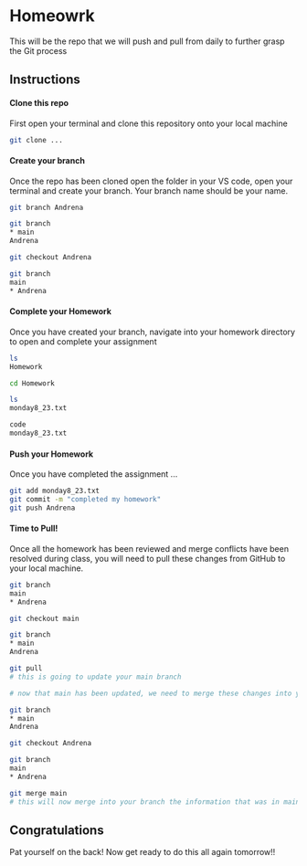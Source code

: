 # Homeowrk

This will be the repo that we will push and pull from daily to further grasp the Git process

## Instructions

#### Clone this repo
First open your terminal and clone this repository onto your local machine

```bash
git clone ...
```

#### Create your branch
Once the repo has been cloned open the folder in your VS code, open your terminal and create your branch. Your branch name should be your name. 

```bash
git branch Andrena

git branch
* main
Andrena

git checkout Andrena

git branch 
main
* Andrena
```

#### Complete your Homework
Once you have created your branch, navigate into your homework directory to open and complete your assignment

```bash 
ls
Homework

cd Homework

ls
monday8_23.txt

code
monday8_23.txt
```

#### Push your Homework

Once you have completed the assignment ...

```bash
git add monday8_23.txt
git commit -m "completed my homework"
git push Andrena
```

#### Time to Pull!

Once all the homework has been reviewed and merge conflicts have been resolved during class, you will need to pull these changes from GitHub to your local machine.

```bash
git branch
main
* Andrena

git checkout main

git branch 
* main 
Andrena

git pull
# this is going to update your main branch 

# now that main has been updated, we need to merge these changes into your personal branch

git branch 
* main 
Andrena

git checkout Andrena

git branch
main
* Andrena

git merge main
# this will now merge into your branch the information that was in main
```

## Congratulations

Pat yourself on the back! Now get ready to do this all again tomorrow!!





